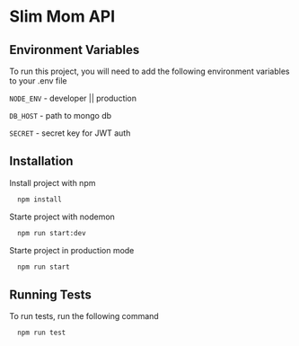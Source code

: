 
# Slim Mom API


## Environment Variables

To run this project, you will need to add the following environment variables to your .env file

`NODE_ENV` - developer || production 

`DB_HOST` - path to mongo db 

`SECRET` - secret key for JWT auth





## Installation

Install project with npm

```bash
  npm install
```
Starte project with nodemon
```bash
  npm run start:dev
```
Starte project in production mode 
```bash
  npm run start
```
    
## Running Tests

To run tests, run the following command

```bash
  npm run test
```

